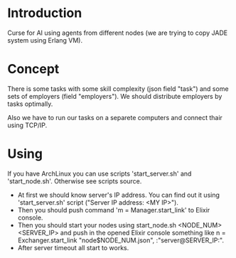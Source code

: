 # Introduction

Curse for AI using agents from different nodes (we are trying to copy JADE system using Erlang VM).


# Concept

There is some tasks with some skill complexity (json field "task") and some sets of employers (field "employers"). We should distribute employers by tasks optimally.

Also we have to run our tasks on a separete computers and connect thair using TCP/IP.

# Using

If you have ArchLinux you can use scripts 'start\_server.sh' and 'start\_node.sh'. Otherwise see scripts source.

+ At first we should know server's IP address. You can find out it using 'start\_server.sh' script ("Server IP address: \<MY IP\>").
+ Then you should push command 'm = Manager.start\_link' to Elixir console.
+ Then you should start your nodes using start\_node.sh \<NODE\_NUM\> \<SERVER\_IP\> and push in the opened Elixir console something like n = Exchanger.start\_link "node$NODE\_NUM.json", :"server@SERVER\_IP:".
+ After server timeout all start to works.
